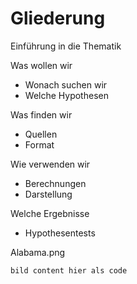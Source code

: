 # Gliederung



Einführung in die Thematik

Was wollen wir 

- Wonach suchen wir
- Welche Hypothesen

Was finden wir

- Quellen
- Format

Wie verwenden wir

- Berechnungen 
- Darstellung

Welche Ergebnisse

- Hypothesentests







Alabama.png

```
bild content hier als code
```















 